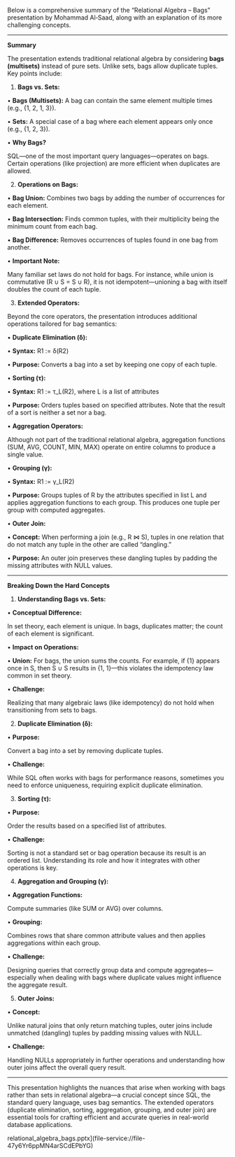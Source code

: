 
Below is a comprehensive summary of the “Relational Algebra – Bags” presentation by Mohammad Al‑Saad, along with an explanation of its more challenging concepts.

---

**Summary**

  

The presentation extends traditional relational algebra by considering **bags (multisets)** instead of pure sets. Unlike sets, bags allow duplicate tuples. Key points include:

1. **Bags vs. Sets:**

• **Bags (Multisets):** A bag can contain the same element multiple times (e.g., {1, 2, 1, 3}).

• **Sets:** A special case of a bag where each element appears only once (e.g., {1, 2, 3}).

• **Why Bags?**

SQL—one of the most important query languages—operates on bags. Certain operations (like projection) are more efficient when duplicates are allowed.

2. **Operations on Bags:**

• **Bag Union:** Combines two bags by adding the number of occurrences for each element.

• **Bag Intersection:** Finds common tuples, with their multiplicity being the minimum count from each bag.

• **Bag Difference:** Removes occurrences of tuples found in one bag from another.

• **Important Note:**

Many familiar set laws do not hold for bags. For instance, while union is commutative (R ∪ S = S ∪ R), it is not idempotent—unioning a bag with itself doubles the count of each tuple.

3. **Extended Operators:**

Beyond the core operators, the presentation introduces additional operations tailored for bag semantics:

• **Duplicate Elimination (δ):**

• **Syntax:** R1 := δ(R2)

• **Purpose:** Converts a bag into a set by keeping one copy of each tuple.

• **Sorting (τ):**

• **Syntax:** R1 := τ_L(R2), where L is a list of attributes

• **Purpose:** Orders tuples based on specified attributes. Note that the result of a sort is neither a set nor a bag.

• **Aggregation Operators:**

Although not part of the traditional relational algebra, aggregation functions (SUM, AVG, COUNT, MIN, MAX) operate on entire columns to produce a single value.

• **Grouping (γ):**

• **Syntax:** R1 := γ_L(R2)

• **Purpose:** Groups tuples of R by the attributes specified in list L and applies aggregation functions to each group. This produces one tuple per group with computed aggregates.

• **Outer Join:**

• **Concept:** When performing a join (e.g., R ⋈ S), tuples in one relation that do not match any tuple in the other are called “dangling.”

• **Purpose:** An outer join preserves these dangling tuples by padding the missing attributes with NULL values.

---

**Breaking Down the Hard Concepts**

1. **Understanding Bags vs. Sets:**

• **Conceptual Difference:**

In set theory, each element is unique. In bags, duplicates matter; the count of each element is significant.

• **Impact on Operations:**

• **Union:** For bags, the union sums the counts. For example, if {1} appears once in S, then S ∪ S results in {1, 1}—this violates the idempotency law common in set theory.

• **Challenge:**

Realizing that many algebraic laws (like idempotency) do not hold when transitioning from sets to bags.

2. **Duplicate Elimination (δ):**

• **Purpose:**

Convert a bag into a set by removing duplicate tuples.

• **Challenge:**

While SQL often works with bags for performance reasons, sometimes you need to enforce uniqueness, requiring explicit duplicate elimination.

3. **Sorting (τ):**

• **Purpose:**

Order the results based on a specified list of attributes.

• **Challenge:**

Sorting is not a standard set or bag operation because its result is an ordered list. Understanding its role and how it integrates with other operations is key.

4. **Aggregation and Grouping (γ):**

• **Aggregation Functions:**

Compute summaries (like SUM or AVG) over columns.

• **Grouping:**

Combines rows that share common attribute values and then applies aggregations within each group.

• **Challenge:**

Designing queries that correctly group data and compute aggregates—especially when dealing with bags where duplicate values might influence the aggregate result.

5. **Outer Joins:**

• **Concept:**

Unlike natural joins that only return matching tuples, outer joins include unmatched (dangling) tuples by padding missing values with NULL.

• **Challenge:**

Handling NULLs appropriately in further operations and understanding how outer joins affect the overall query result.

---

This presentation highlights the nuances that arise when working with bags rather than sets in relational algebra—a crucial concept since SQL, the standard query language, uses bag semantics. The extended operators (duplicate elimination, sorting, aggregation, grouping, and outer join) are essential tools for crafting efficient and accurate queries in real-world database applications.

  

relational_algebra_bags.pptx](file-service://file-47y6Yr6ppMN4arSCdEPbYG)